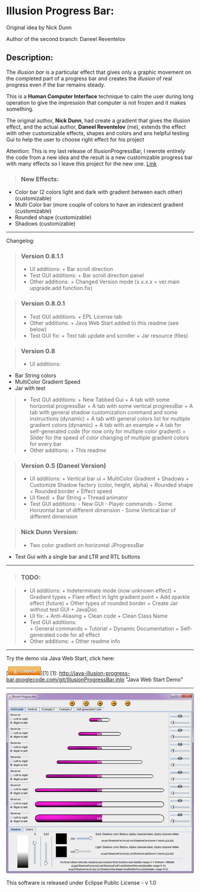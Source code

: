 Illusion Progress Bar:
=======================
Original idea by Nick Dunn

Author of the second branch: Daneel Reventelov 

Description:
---------------------
 The *illusion bar* is a particular effect that gives only a graphic movement on the completed part of a progress bar and creates the *illusion* of real progress even if the bar remains steady.
 
 This is a **Human Computer Interface** technique to calm the user during long operation to give the impression that computer is not frozen  and it makes something.

 The original author, **Nick Dunn**, had create a gradient that gives the illusion effect, and the actual author, **Daneel Reventelov** (me), extends the effect with other customizable effects, shapes and colors and ans helpful testing Gui to help the user to choose right effect for his project


Attention: This is my last release of IllusionProgressBar, I rewrote entirely the code from a new idea and the result is a new customizable progress bar with many effects so I leave this project for the new one.
[Link](https://github.com/DaneelReventelov/JavaEffectProgressBar)

> ### New Effects: 
>
 * Color bar (2 colors light and dark with gradient between each other) (customizable)
 * Multi Color bar (more couple of colors to have an iridescent gradient (customizable)
 * Rounded shape (customizable)
 * Shadows (customizable)
   


---------------------
Changelog:

> ### Version 0.8.1.1
>* UI additions:
	+ Bar scroll direction
>* Test GUI additions:
	+ Bar scroll direction panel
>* Other additions:
	+ Changed Version mode (x.x.x.x = ver.main upgrade.add function.fix)


> ### Version 0.8.0.1
>* Test GUI additions:
	+ EPL License tab
>* Other additions:
    + Java Web Start added to this readme (see below)
>* Test GUI fix:
	+ Text tab update and scroller
	+ Jar resource (files)


> ### Version 0.8
>* UI additions:
   + Bar String colors
   + MultiColor Gradient Speed
   + Jar with test  
>* Test GUI additions:
	+ New Tabbed Gui
	+ A tab with some horizontal progressBar
	+ A tab with some vertical progressBar
	+ A tab with general shadow customization command and some instructions (dynamic)
	+ A tab with general colors list for multiple gradient colors (dynamic)
	+ A tab with an example
	+ A tab for self-generated code (for now only for multiple color gradient)
	+ Slider for the speed of color changing of multiple gradient colors for every bar
>* Other additions:
    + This readme	 
   
> ### Version 0.5 (Daneel Version)
>* UI additions:
	+ Vertical bar ui
	+ MultiColor Gradient
	+ Shadows
	+ Customize Shadow factory (color, height, alpha)
	+ Rounded shape
	+ Rounded border
	+ Effect speed
>* UI fixed:
	+ Bar String
	+ Thread animator 
>* Test GUI additions:
	- New GUI
	- Player commands
	- Some Horizontal bar of different dimension
	- Some Vertical bar of different dimension

> ### Nick Dunn Version:
> * Two color gradient on horizontal JProgressBar
  * Test Gui with a single bar and LTR and RTL buttons 
 
---------------------  
> ### TODO:


>* UI additions:
	+ Indeterminate mode (now unknown effect)
	+ Gradient types
	+ Flare effect in light gradient point
	+ Add sparkle effect (future)
	+ Other types of rounded border
	+ Create Jar without test GUI
	+ JavaDoc
>* UI fix:
	+ Anti-Aliasing
	+ Clean code
	+ Clean Class Name	
>* Test GUI additions:	
	+ General commands
	+ Tutorial
	+ Dynamic Documentation
	+ Self-generated code for all effect
>* Other additions:
    + Other readme info		 
   
------------------------------------ 

Try the demo via Java Web Start, click here:


[<img src="https://github.com/I82Much/animated-progressbar-ui/raw/DaneelVersion/Screenshot/jws-launch-button.png">][1]
[1]: http://java-illusion-progress-bar.googlecode.com/git/IllusionProgressBar.jnlp "Java Web Start Demo"


---


![alt text](https://github.com/I82Much/animated-progressbar-ui/raw/DaneelVersion/Screenshot/illusion01.png "Screnshot of Horizontal bars tab")




This software is released under Eclipse Public License - v 1.0
